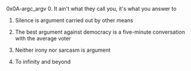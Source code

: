 0x0A-argc_argv
0. It ain't what they call you, it's what you answer to 

1. Silence is argument carried out by other means 

2. The best argument against democracy is a five-minute conversation with the average voter

3. Neither irony nor sarcasm is argument 

4. To infinity and beyond 

